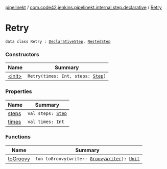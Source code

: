 [pipelinekt](../../index.md) / [com.code42.jenkins.pipelinekt.internal.step.declarative](../index.md) / [Retry](./index.md)

# Retry

`data class Retry : `[`DeclarativeStep`](../../com.code42.jenkins.pipelinekt.core.step/-declarative-step.md)`, `[`NestedStep`](../../com.code42.jenkins.pipelinekt.core.step/-nested-step/index.md)

### Constructors

| Name | Summary |
|---|---|
| [&lt;init&gt;](-init-.md) | `Retry(times: Int, steps: `[`Step`](../../com.code42.jenkins.pipelinekt.core.step/-step/index.md)`)` |

### Properties

| Name | Summary |
|---|---|
| [steps](steps.md) | `val steps: `[`Step`](../../com.code42.jenkins.pipelinekt.core.step/-step/index.md) |
| [times](times.md) | `val times: Int` |

### Functions

| Name | Summary |
|---|---|
| [toGroovy](to-groovy.md) | `fun toGroovy(writer: `[`GroovyWriter`](../../com.code42.jenkins.pipelinekt.core.writer/-groovy-writer/index.md)`): `[`Unit`](https://kotlinlang.org/api/latest/jvm/stdlib/kotlin/-unit/index.html) |
